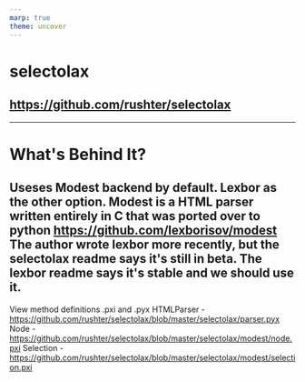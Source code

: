 ```yaml
---
marp: true
theme: uncover
---
```

# selectolax
https://github.com/rushter/selectolax
---
---
# What's Behind It?
Useses Modest backend by default. Lexbor as the other option.
Modest is a HTML parser written entirely in C that was ported over to python
https://github.com/lexborisov/modest
The author wrote lexbor more recently, but the selectolax readme says it's still in beta.
The lexbor readme says it's stable and we should use it. 
---


View method definitions
.pxi and .pyx
HTMLParser - https://github.com/rushter/selectolax/blob/master/selectolax/parser.pyx
Node - https://github.com/rushter/selectolax/blob/master/selectolax/modest/node.pxi
Selection - https://github.com/rushter/selectolax/blob/master/selectolax/modest/selection.pxi
